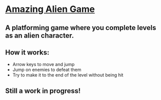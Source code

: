 # [Amazing Alien Game](https://matthew-software.itch.io/amazing-alien-game)
## A platforming game where you complete levels as an alien character.

## How it works:
* Arrow keys to move and jump
* Jump on enemies to defeat them
* Try to make it to the end of the level without being hit

## Still a work in progress!